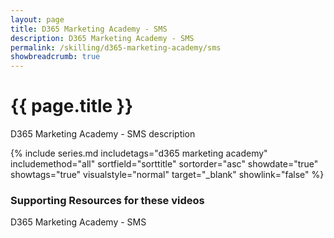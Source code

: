 ```yaml
---
layout: page
title: D365 Marketing Academy - SMS
description: D365 Marketing Academy - SMS
permalink: /skilling/d365-marketing-academy/sms
showbreadcrumb: true
---
```


# {{ page.title }}

D365 Marketing Academy - SMS description

 {% include series.md 
    includetags="d365 marketing academy" includemethod="all" 
    sortfield="sorttitle" sortorder="asc" showdate="true" showtags="true" 
    visualstyle="normal" target="_blank" showlink="false"
%}

### Supporting Resources for these videos

D365 Marketing Academy - SMS
